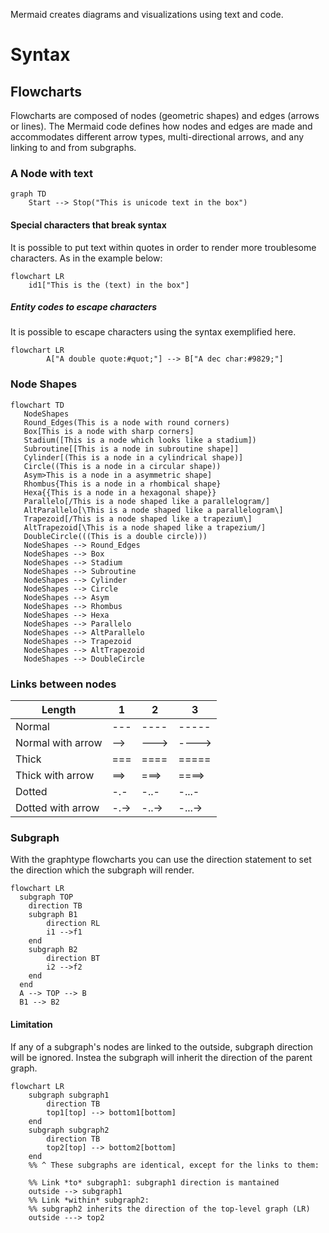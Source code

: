 Mermaid creates diagrams and visualizations using text and code.
# Syntax
## Flowcharts
Flowcharts are composed of nodes (geometric shapes) and edges (arrows or lines). The Mermaid code defines how nodes and edges are made and accommodates different arrow types, multi-directional arrows, and any linking to and from subgraphs.

### A Node with text

```mermaid
graph TD
	Start --> Stop("This is unicode text in the box")
 ```
#### Special characters that break syntax
It is possible to put text within quotes in order to render more troublesome characters. As in the example below:
```mermaid
flowchart LR
    id1["This is the (text) in the box"]
```
##### Entity codes to escape characters
It is possible to escape characters using the syntax exemplified here.
```mermaid
flowchart LR
        A["A double quote:#quot;"] --> B["A dec char:#9829;"]
```
### Node Shapes

 ```mermaid
flowchart TD
	NodeShapes
	Round_Edges(This is a node with round corners)
	Box[This is a node with sharp corners]
	Stadium([This is a node which looks like a stadium])
	Subroutine[[This is a node in subroutine shape]]
	Cylinder[(This is a node in a cylindrical shape)]
	Circle((This is a node in a circular shape))
	Asym>This is a node in a asymmetric shape]
	Rhombus{This is a node in a rhombical shape}
	Hexa{{This is a node in a hexagonal shape}}
	Parallelo[/This is a node shaped like a parallelogram/]
	AltParallelo[\This is a node shaped like a parallelogram\]
	Trapezoid[/This is a node shaped like a trapezium\]
	AltTrapezoid[\This is a node shaped like a trapezium/]
	DoubleCircle(((This is a double circle)))
	NodeShapes --> Round_Edges
	NodeShapes --> Box
	NodeShapes --> Stadium
	NodeShapes --> Subroutine
	NodeShapes --> Cylinder
	NodeShapes --> Circle
	NodeShapes --> Asym
	NodeShapes --> Rhombus
	NodeShapes --> Hexa
	NodeShapes --> Parallelo
	NodeShapes --> AltParallelo
	NodeShapes --> Trapezoid
	NodeShapes --> AltTrapezoid
	NodeShapes --> DoubleCircle
```
### Links between nodes

|Length|1|2|3|
|-|-|-|-|
|Normal|---|----|-----|
|Normal with arrow|-->|--->|---->|
|Thick|===|====|=====|
|Thick with arrow | ==>|===>|====>|
|Dotted|-.-|-..-|-...-|
|Dotted with arrow|-.->|-..->|-...->|

### Subgraph
With the graphtype flowcharts you can use the direction statement to set the direction which the subgraph will render.
```mermaid
flowchart LR
  subgraph TOP
    direction TB
    subgraph B1
        direction RL
        i1 -->f1
    end
    subgraph B2
        direction BT
        i2 -->f2
    end
  end
  A --> TOP --> B
  B1 --> B2
```

#### Limitation
If any of a subgraph's nodes are linked to the outside, subgraph direction will be ignored. Instea the subgraph will inherit the direction of the parent graph.

```mermaid
flowchart LR
    subgraph subgraph1
        direction TB
        top1[top] --> bottom1[bottom]
    end
    subgraph subgraph2
        direction TB
        top2[top] --> bottom2[bottom]
    end
    %% ^ These subgraphs are identical, except for the links to them:

    %% Link *to* subgraph1: subgraph1 direction is mantained
    outside --> subgraph1
    %% Link *within* subgraph2:
    %% subgraph2 inherits the direction of the top-level graph (LR)
    outside ---> top2
```